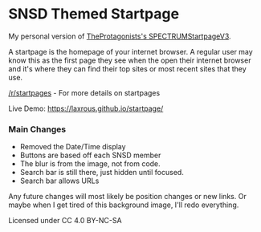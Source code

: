 # SNSD Themed Startpage
My personal version of [TheProtagonists's SPECTRUMStartpageV3](https://github.com/TheProtagonists/SPECTRUMStartpageV3).

A startpage is the homepage of your internet browser. A regular user may know this as the first page they see when the open their internet browser and it's where they can find their top sites or most recent sites that they use. 

[/r/startpages](https://www.reddit.com/r/startpages/) - For more details on startpages

Live Demo: https://laxrous.github.io/startpage/

### Main Changes
- Removed the Date/Time display
- Buttons are based off each SNSD member
- The blur is from the image, not from code.
- Search bar is still there, just hidden until focused.
- Search bar allows URLs

Any future changes will most likely be position changes or new links. Or maybe when I get tired of this background image, I'll redo everything.


Licensed under CC 4.0 BY-NC-SA
